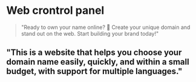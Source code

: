 # Web crontrol panel
> "Ready to own your name online? 🚀 Create your unique domain and stand out on the web. Start building your brand today!"

## "This is a website that helps you choose your domain name easily, quickly, and within a small budget, with support for multiple languages."
